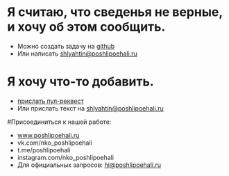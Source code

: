 # Я считаю, что сведенья не верные, и хочу об этом сообщить.
- Можно создать задачу на [github](https://github.com/NikiN2/VisionZero/issues)
- Или написать shlyahtin@poshlipoehali.ru

# Я хочу что-то добавить.
- [прислать пул-реквест](https://techrocks.ru/2020/02/09/first-pull-request-on-github/)
- Или прислать текст на shlyahtin@poshlipoehali.ru

#Присоединиться к нашей работе: 
- www.poshlipoehali.ru
- vk.com/nko_poshlipoehali
- t.me/poshlipoehali
- instagram.com/nko_poshlipoehali
- Для официальных запросов: hi@poshlipoehali.ru
